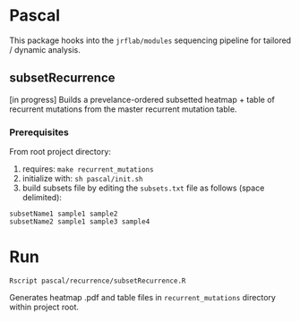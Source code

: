 # Pascal
This package hooks into the ```jrflab/modules``` sequencing pipeline for tailored / dynamic analysis.

## subsetRecurrence
[in progress]
Builds a prevelance-ordered subsetted heatmap + table of recurrent mutations from the master recurrent mutation table.

### Prerequisites
From root project directory:

1. requires: ```make recurrent_mutations```
2. initialize with: ```sh pascal/init.sh```
3. build subsets file by editing the ```subsets.txt``` file as follows (space delimited):

```
subsetName1 sample1 sample2
subsetName2 sample1 sample3 sample4
```

# Run
```Rscript pascal/recurrence/subsetRecurrence.R```

Generates heatmap .pdf and table files in ```recurrent_mutations``` directory within project root.
